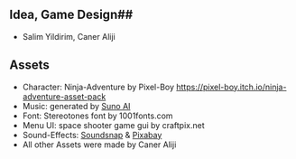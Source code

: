 ## Idea, Game Design##
- Salim Yildirim, Caner Aliji

## Assets ##
- Character: Ninja-Adventure by Pixel-Boy https://pixel-boy.itch.io/ninja-adventure-asset-pack
- Music: generated by [Suno AI](suno.ai)
- Font: Stereotones font by 1001fonts.com
- Menu UI: space shooter game gui by craftpix.net
- Sound-Effects: [Soundsnap](soundsnap.com) & [Pixabay](pixabay.com)
- All other Assets were made by Caner Aliji

